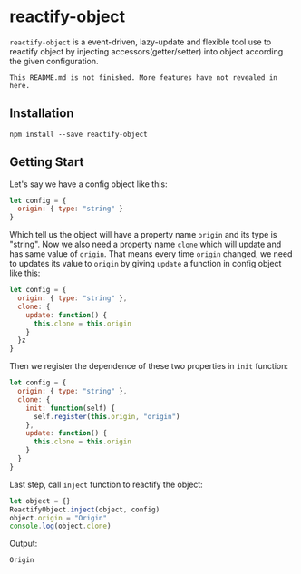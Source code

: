 # reactify-object

`reactify-object` is a event-driven, lazy-update and flexible tool use to reactify object by injecting accessors(getter/setter) into object according the given configuration.

`This README.md is not finished. More features have not revealed in here.`

## Installation

```
npm install --save reactify-object
```

## Getting Start

Let's say we have a config object like this:

```js
let config = {
  origin: { type: "string" }
}
```

Which tell us the object will have a property name `origin` and its type is "string". Now we also need a property name `clone` which will update and has same value of `origin`. That means every time `origin` changed, we need to updates its value to `origin` by giving `update` a function in config object like this:

```js
let config = {
  origin: { type: "string" },
  clone: {
    update: function() {
      this.clone = this.origin
    }
  }z
}
```

Then we register the dependence of these two properties in `init` function:

```js
let config = {
  origin: { type: "string" },
  clone: {
    init: function(self) {
      self.register(this.origin, "origin")
    },
    update: function() {
      this.clone = this.origin
    }
  }
}
```

Last step, call `inject` function to reactify the object:

```js
let object = {}
ReactifyObject.inject(object, config)
object.origin = "Origin"
console.log(object.clone)
```

Output:

```
Origin
```
